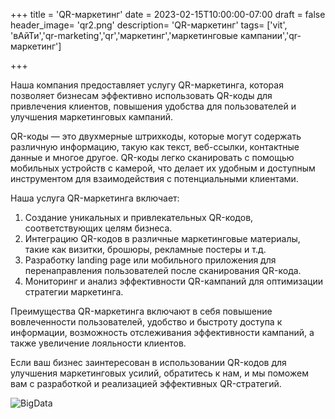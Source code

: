 +++
title = 'QR-маркетинг'
date = 2023-02-15T10:00:00-07:00
draft = false
header_image= 'qr2.png'
description= 'QR-маркетинг'
tags= ['vit', 'вАйТи','qr-marketing','qr','маркетинг','маркетинговые кампании','qr-маркетинг']

+++

Наша компания предоставляет услугу QR-маркетинга, которая позволяет бизнесам эффективно использовать QR-коды для привлечения клиентов, повышения удобства для пользователей и улучшения маркетинговых кампаний.

QR-коды — это двухмерные штрихкоды, которые могут содержать различную информацию, такую как текст, веб-ссылки, контактные данные и многое другое. QR-коды легко сканировать с помощью мобильных устройств с камерой, что делает их удобным и доступным инструментом для взаимодействия с потенциальными клиентами.

Наша услуга QR-маркетинга включает:

1. Создание уникальных и привлекательных QR-кодов, соответствующих целям бизнеса.
2. Интеграцию QR-кодов в различные маркетинговые материалы, такие как визитки, брошюры, рекламные постеры и т.д.
3. Разработку landing page или мобильного приложения для перенаправления пользователей после сканирования QR-кода.
4. Мониторинг и анализ эффективности QR-кампаний для оптимизации стратегии маркетинга.

Преимущества QR-маркетинга включают в себя повышение вовлеченности пользователей, удобство и быстроту доступа к информации, возможность отслеживания эффективности кампаний, а также увеличение лояльности клиентов.

Если ваш бизнес заинтересован в использовании QR-кодов для улучшения маркетинговых усилий, обратитесь к нам, и мы поможем вам с разработкой и реализацией эффективных QR-стратегий.

![BigData](kandinsky-download-1712312624178.png)